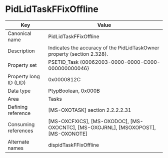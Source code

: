 # PidLidTaskFFixOffline

| Key | Value |
|---|---|
| Canonical name | PidLidTaskFFixOffline |
| Description | Indicates the accuracy of the PidLidTaskOwner property (section 2.328). |
| Property set | PSETID_Task {00062003-0000-0000-C000-000000000046} |
| Property long ID (LID) | 0x0000812C |
| Data type | PtypBoolean, 0x000B |
| Area | Tasks |
| Defining reference | [MS-OXOTASK] section 2.2.2.2.31 |
| Consuming references | [MS-OXCFXICS], [MS-OXODOC], [MS-OXOCNTC], [MS-OXOJRNL], [MSOXOPOST], [MS-OXONOTE] |
| Alternate names | dispidTaskFFixOffline |
